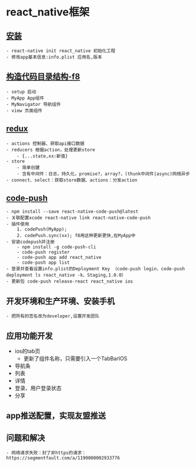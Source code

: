 # react_native框架

## [安装]()
    - react-native init react_native 初始化工程
    - 修改app基本信息:info.plist 应用名,版本

## [构造代码目录结构-f8](https://github.com/fbsamples/f8app)
    - setup 启动
    - MyApp App组件
    - MyNavigator 导航组件
    - view 页面组件

## [redux](http://cn.redux.js.org/docs/react-redux/quick-start.html)
    - actions 控制器、获取api接口数据
    - reducers 根据action，处理更新store
        - {...state,xx:新值}
    - store
        - 简单创建
        - 含有中间件：日志，持久化，promise?，array?，(thunk中间件|async)网络异步
    - connect、select：获取store数据、actions：分发action

## [code-push](https://github.com/Microsoft/react-native-code-push#ios-setup)
    - npm install --save react-native-code-push@latest
    - 关联配置xcode react-native link react-native-code-push
    - 插件使用 
        1. codePush(MyApp);
        2. codePush.sync(xx); f8用这种更新更快,在MyApp中
    - 安装codepush并注册
        - npm install -g code-push-cli
        - code-push register
        - code-push app add react_native
        - code-push app list 
    - 登录并查看设置info.plist的Deployment Key （code-push login、code-push deployment ls react_native -k、Staging,1.0.0）
    - 更新包 code-push release-react react_native ios

## 开发环境和生产环境、安装手机
    - 把所有的签名改为developer,设置开发团队

## 应用功能开发

* ios的tab页
    - 更新了组件名称，只需要引入一个TabBarIOS
* 导航条
* 列表
* 详情
* 登录、用户登录状态
* 分享

## app推送配置，实现友盟推送

## 问题和解决
    - 网络请求失败：封了非https的请求：https://segmentfault.com/a/1190000002933776